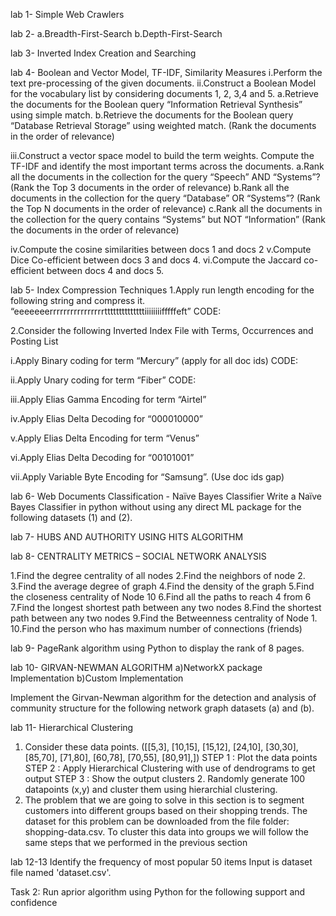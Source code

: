 lab 1-
Simple Web Crawlers

lab 2-
a.Breadth-First-Search 
b.Depth-First-Search

lab 3-
Inverted Index Creation and Searching

lab 4-
Boolean and Vector Model, TF-IDF, Similarity Measures
i.Perform the text pre-processing of the given documents.
ii.Construct a Boolean Model for the vocabulary list by considering documents 1, 2, 3,4 and 5.
a.Retrieve the documents for the Boolean query  “Information Retrieval Synthesis” using simple match. 
b.Retrieve the documents for the Boolean query  “Database Retrieval Storage” using weighted match. (Rank the documents in the order of relevance)

iii.Construct a vector space model to build the term weights. Compute the TF-IDF and identify the most important terms across the documents. 
a.Rank all the documents in the collection for the query “Speech” AND “Systems”? (Rank the Top 3 documents in the order of relevance)
b.Rank all the documents in the collection for the query “Database” OR “Systems”? (Rank the Top N documents in the order of relevance)
c.Rank all the documents in the collection for the query contains “Systems” but NOT “Information” (Rank the documents in the order of relevance)

iv.Compute the cosine similarities between docs 1 and docs 2 
v.Compute Dice Co-efficient between docs 3 and docs 4.
vi.Compute the Jaccard co-efficient between docs 4 and docs 5.

lab 5-
 Index Compression Techniques
1.Apply run length encoding for the following string and compress it.
“eeeeeeerrrrrrrrrrrrrrrrttttttttttttttiiiiiiiifffffeft”
CODE:



2.Consider the following Inverted Index File with Terms, Occurrences and Posting List



i.Apply Binary coding for term “Mercury” (apply for all doc ids)
CODE:


ii.Apply Unary coding for term “Fiber”
CODE:

iii.Apply Elias Gamma Encoding for term “Airtel”

iv.Apply Elias Delta Decoding for “000010000”

v.Apply Elias Delta Encoding for term “Venus”

vi.Apply Elias Delta Decoding for “00101001”

vii.Apply Variable Byte Encoding for “Samsung”. (Use doc ids gap)

lab 6-
Web Documents Classification - Naïve Bayes Classifier
Write a Naïve Bayes Classifier in python without using any direct ML package for the following datasets (1) and (2).

lab 7-
HUBS AND AUTHORITY USING HITS ALGORITHM

lab 8-
CENTRALITY METRICS – SOCIAL NETWORK ANALYSIS


1.Find the degree centrality of all nodes
2.Find the neighbors of node 2.
3.Find the average degree of graph
4.Find the density of the graph
5.Find the closeness centrality of Node 10
6.Find all the paths to reach 4 from 6
7.Find the longest shortest path between any two nodes
8.Find the shortest path between any two nodes
9.Find the Betweenness centrality of Node 1.
10.Find the person who has maximum number of connections (friends)

lab 9-
PageRank algorithm using Python to display the rank of 8 pages.

lab 10-
 GIRVAN-NEWMAN ALGORITHM
a)NetworkX package Implementation 
b)Custom Implementation 

Implement the Girvan-Newman algorithm for the detection and analysis of community structure for the following network graph datasets (a) and (b).

lab 11-
Hierarchical Clustering 
1. Consider these data points. ([[5,3], [10,15], [15,12], [24,10], [30,30], [85,70], [71,80], [60,78], [70,55], [80,91],]) STEP 1 : Plot the data points STEP 2 : Apply Hierarchical Clustering with use of dendrograms to get output
STEP 3 : Show the output clusters 2. Randomly generate 100 datapoints (x,y) and cluster them using hierarchial clustering. 
3. The problem that we are going to solve in this section is to segment customers into different groups based on their shopping trends. The dataset for this problem can be downloaded from the file folder: shopping-data.csv. To cluster this data into groups we will follow the same steps that we performed in the previous section

lab 12-13
 Identify the frequency of most popular 50 items
Input is dataset file named 'dataset.csv'.

Task 2: Run aprior algorithm using Python for the following support and confidence